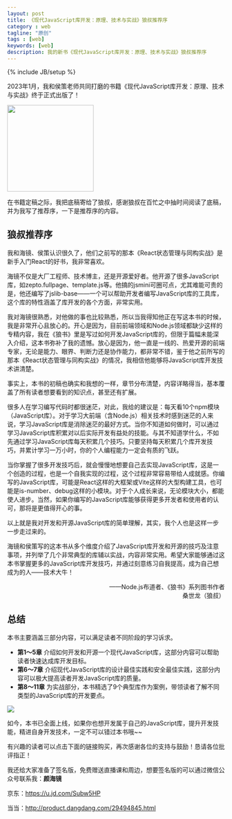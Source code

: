 ```yaml
---
layout: post
title: 《现代JavaScript库开发：原理、技术与实战》狼叔推荐序
category : web
tagline: "原创"
tags : [web]
keywords: [web]
description: 我的新书《现代JavaScript库开发：原理、技术与实战》狼叔推荐序
---
```

{% include JB/setup %}

2023年1月，我和侯策老师共同打磨的书籍《现代JavaScript库开发：原理、技术与实战》终于正式出版了！

<img src="{{BLOG_IMG}}593.jpeg" width="200">

在书籍定稿之际，我把底稿寄给了狼叔，感谢狼叔在百忙之中抽时间阅读了底稿，并为我写了推荐序，一下是推荐序的内容。

## 狼叔推荐序
我和海镜、侯策认识很久了，他们之前写的那本《React状态管理与同构实战》是新手入门React的好书，我非常喜欢。

海镜不仅是大厂工程师、技术博主，还是开源爱好者。他开源了很多JavaScript库，如zepto.fullpage、template.js等。他搞的jsmini可圈可点，尤其难能可贵的是，他还编写了jslib-base——一个可以帮助开发者编写JavaScript库的工具库，这个库的特性涵盖了库开发的各个方面，非常实用。

我对海镜很熟悉，对他做的事也比较熟悉，所以当我得知他正在写这本书的时候，我是非常开心且放心的。开心是因为，目前前端领域和Node.js领域都缺少这样的专精内容，我在《狼书》里是写过如何开发JavaScript库的，但限于篇幅未能深入介绍，这本书弥补了我的遗憾。放心是因为，他一直是一线的、热爱开源的前端专家，无论是能力、眼界、判断力还是协作能力，都非常不错，鉴于他之前所写的那本《React状态管理与同构实战》的情况，我相信他能够将JavaScript库开发技术讲清楚。

事实上，本书的初稿也确实和我想的一样，章节分布清楚，内容详略得当，基本覆盖了所有读者想要看到的知识点，甚至还有扩展。

很多人在学习编写代码时都很迷茫，对此，我给的建议是：每天看10个npm模块（JavaScript库）。对于学习大前端（含Node.js）相关技术时感到迷茫的人来说，学习JavaScript库是消除迷茫的最好方式。当你不知道如何做时，可以通过学习JavaScript库积累对以后实际开发有益处的技能。与其不知道学什么，不如先通过学习JavaScript库每天积累几个技巧。只要坚持每天积累几个库开发技巧，并累计学习一万小时，你的个人编程能力一定会有质的飞跃。

当你掌握了很多开发技巧后，就会慢慢地想要自己去实现JavaScript库，这是一个创造的过程，也是一个自我实现的过程，这个过程非常容易带给人成就感。你编写的JavaScript库，可能是React这样的大框架或Vite这样的大型构建工具，也可能是is-number、debug这样的小模块。对于个人成长来说，无论模块大小，都能使人进步。当然，如果你编写的JavaScript库能够获得更多开发者和使用者的认可，那将是更值得开心的事。

以上就是我对开发和开源JavaScript库的简单理解，其实，我个人也是这样一步一步走过来的。

海镜和侯策写的这本书从多个维度介绍了JavaScript库开发和开源的技巧及注意事项，并列举了几个非常典型的库辅以实战，内容非常实用。希望大家能够通过这本书掌握更多的JavaScript库开发技巧，并通过刻意练习自我提高，成为自己想成为的人——技术大牛！

<div style="text-align: right">
——Node.js布道者、《狼书》系列图书作者
<br>
桑世龙（狼叔）
</div>

## 总结

本书主要涵盖三部分内容，可以满足读者不同阶段的学习诉求。

- **第1～5章** 介绍如何开发和开源一个现代JavaScript库，这部分内容可以帮助读者快速达成库开发目标。
- **第6～7章** 介绍现代JavaScript库的设计最佳实践和安全最佳实践，这部分内容可以极大提高读者开发JavaScript库的质量。
- **第8～11章** 为实战部分，本书精选了9个典型库作为案例，带领读者了解不同类型的JavaScript库的开发要点。

<img src="{{BLOG_IMG}}594.png">

如今，本书已全面上线，如果你也想开发属于自己的JavaScript库，提升开发技能，精进自身开发技术，一定不可以错过本书哦~~

有兴趣的读者可以点击下面的链接购买，再次感谢各位的支持与鼓励！恳请各位批评指正！

我还给大家准备了签名版，免费赠送直播课和周边，想要签名版的可以通过微信公众号联系我：**颜海镜**

京东：<a href="https://u.jd.com/Subw5HP" target="_blank">https://u.jd.com/Subw5HP</a> 

当当：<a href="http://product.dangdang.com/29494845.html" target="_blank">http://product.dangdang.com/29494845.html</a>
